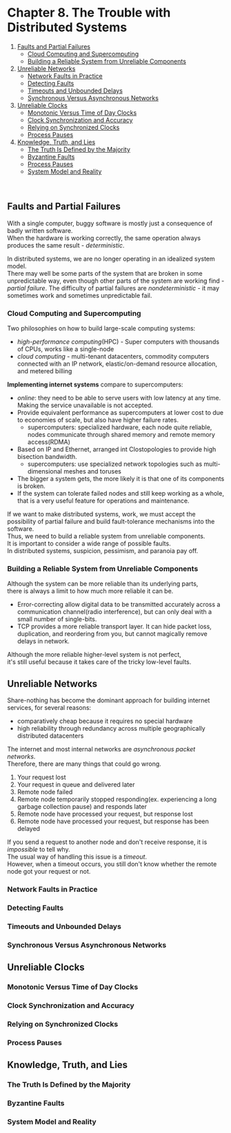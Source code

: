# Chapter 8. The Trouble with Distributed Systems

1. [Faults and Partial Failures](#Faults-and-Partial-Failures)
    - [Cloud Computing and Supercomputing](#Cloud-Computing-and-Supercomputing)
    - [Building a Reliable System from Unreliable Components](#Building-a-Reliable-System-from-Unreliable-Components)
2. [Unreliable Networks](#Unreliable-Networks)
    - [Network Faults in Practice](#Network-Faults-in-Practice)
    - [Detecting Faults](#Detecting-Faults)
    - [Timeouts and Unbounded Delays](#Timeouts-and-Unbounded-Delays)
    - [Synchronous Versus Asynchronous Networks](#Synchronous-Versus-Asynchronous-Networks)
3. [Unreliable Clocks](#Unreliable-Clocks)
    - [Monotonic Versus Time of Day Clocks](#Monotonic-Versus-Time-of-Day-Clocks)
    - [Clock Synchronization and Accuracy](#Clock-Synchronization-and-Accuracy)
    - [Relying on Synchronized Clocks](#Relying-on-Synchronized-Clocks)
    - [Process Pauses](#Process-Pauses)
4. [Knowledge, Truth, and Lies](#Knowledge,-Truth,-and-Lies)
    - [The Truth Is Defined by the Majority](#The-Truth-Is-Defined-by-the-Majority)
    - [Byzantine Faults](#Byzantine-Faults)
    - [Process Pauses](#Process-Pauses)
    - [System Model and Reality](#System-Model-and-Reality)

<br/>

## Faults and Partial Failures

With a single computer, buggy software is mostly just a consequence of badly written software.  
When the hardware is working correctly, the same operation always produces the same result - _deterministic_. 

In distributed systems, we are no longer operating in an idealized system model.  
There may well be some parts of the system that are broken in some unpredictable way, 
even though other parts of the system are working find - _partial failure_.
The difficulty of partial failures are _nondeterministic_ - it may sometimes work and sometimes unpredictable fail.

### Cloud Computing and Supercomputing

Two philosophies on how to build large-scale computing systems:

- _high-performance computing_(HPC) - Super computers with thousands of CPUs, works like a single-node
- _cloud computing_ - multi-tenant datacenters, commodity computers connected with an IP network, elastic/on-demand resource allocation, and metered billing

**Implementing internet systems** compare to supercomputers:

- _online_: they need to be able to serve users with low latency at any time. Making the service unavailable is not accepted. 
- Provide equivalent performance as supercomputers at lower cost to due to economies of scale, but also have higher failure rates.
  - supercomputers: specialized hardware, each node quite reliable, nodes communicate through shared memory and remote memory access(RDMA)
- Based on IP and Ethernet, arranged int Clostopologies to provide high bisection bandwidth.
  - supercomputers: use specialized network topologies such as multi-dimensional meshes and toruses
- The bigger a system gets, the more likely it is that one of its components is broken.
- If the system can tolerate failed nodes and still keep working as a whole, that is a very useful feature for operations and maintenance.  

If we want to make distributed systems, work, we must accept the possibility of partial failure 
and build fault-tolerance mechanisms into the software.  
Thus, we need to build a reliable system from unreliable components.  
It is important to consider a wide range of possible faults.  
In distributed systems, suspicion, pessimism, and paranoia pay off.  

### Building a Reliable System from Unreliable Components

Although the system can be more reliable than its underlying parts,  
there is always a limit to how much more reliable it can be.  

- Error-correcting allow digital data to be transmitted accurately across a communication channel(radio interference), 
  but can only deal with a small number of single-bits.  
- TCP provides a more reliable transport layer. It can hide packet loss, duplication, and reordering from you, 
  but cannot magically remove delays in network.

Although the more reliable higher-level system is not perfect,  
it's still useful because it takes care of the tricky low-level faults.  

## Unreliable Networks

Share-nothing has become the dominant approach for building internet services, for several reasons:

- comparatively cheap because it requires no special hardware
- high reliability through redundancy across multiple geographically distributed datacenters

The internet and most internal networks are _asynchronous packet networks_.  
Therefore, there are many things that could go wrong.

1. Your request lost
2. Your request in queue and delivered later
3. Remote node failed
4. Remote node temporarily stopped responding(ex. experiencing a long garbage collection pause) and responds later
5. Remote node have processed your request, but response lost
6. Remote node have processed your request, but response has been delayed

If you send a request to another node and don't receive response, it is _impossible_ to tell why.  
The usual way of handling this issue is a _timeout_.  
However, when a timeout occurs, you still don't know whether the remote node got your request or not.  

### Network Faults in Practice

### Detecting Faults

### Timeouts and Unbounded Delays

### Synchronous Versus Asynchronous Networks

## Unreliable Clocks

### Monotonic Versus Time of Day Clocks

### Clock Synchronization and Accuracy

### Relying on Synchronized Clocks

### Process Pauses

## Knowledge, Truth, and Lies

### The Truth Is Defined by the Majority

### Byzantine Faults

### System Model and Reality